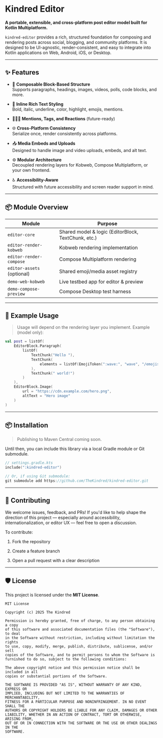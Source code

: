# Kindred Editor

**A portable, extensible, and cross-platform post editor model built for Kotlin Multiplatform.**

`kindred-editor` provides a rich, structured foundation for composing and rendering posts across social, blogging, and community platforms. It is designed to be UI-agnostic, render-consistent, and easy to integrate into Kotlin applications on Web, Android, iOS, or Desktop.

---

## ✨ Features

- 🧱 **Composable Block-Based Structure**  
  Supports paragraphs, headings, images, videos, polls, code blocks, and more.

- 🎨 **Inline Rich Text Styling**  
  Bold, italic, underline, color, highlight, emojis, mentions.

- 🧑‍🤝‍🧑 **Mentions, Tags, and Reactions** (future-ready)

- 🌐 **Cross-Platform Consistency**  
  Serialize once, render consistently across platforms.

- 📤 **Media Embeds and Uploads**  
  Designed to handle image and video uploads, embeds, and alt text.

- ⚙️ **Modular Architecture**  
  Decoupled rendering layers for Kobweb, Compose Multiplatform, or your own frontend.

- ♿ **Accessibility-Aware**  
  Structured with future accessibility and screen reader support in mind.

---

## 📦 Module Overview

| Module                     | Purpose                                             |
|----------------------------|-----------------------------------------------------|
| `editor-core`              | Shared model & logic (EditorBlock, TextChunk, etc.) |
| `editor-render-kobweb`     | Kobweb rendering implementation                     |
| `editor-render-compose`    | Compose Multiplatform rendering                     |
| `editor-assets` (optional) | Shared emoji/media asset registry                   |
| `demo-web-kobweb`          | Live testbed app for editor & preview               |
| `demo-compose-preview`     | Compose Desktop test harness                        |

---

## 🔧 Example Usage

> Usage will depend on the rendering layer you implement.
> Example (model only):

```kotlin
val post = listOf(
    EditorBlock.Paragraph(
        listOf(
            TextChunk("Hello "),
            TextChunk(
                elements = listOf(EmojiToken(":wave:", "wave", "/emojis/wave.svg"))
            ),
            TextChunk(" world!")
        )
    ),
    EditorBlock.Image(
        url = "https://cdn.example.com/hero.png",
        altText = "Hero image"
    )
)
```
---

## 📦 Installation

> Publishing to Maven Central coming soon.

Until then, you can include this library via a local Gradle module or Git submodule.

```kotlin
// settings.gradle.kts
include(":kindred-editor")

// Or, if using Git submodule:
git submodule add https://github.com/TheKindred/kindred-editor.git
```

---

## 🤝 Contributing

We welcome issues, feedback, and PRs!
If you'd like to help shape the direction of this project — especially around accessibility, internationalization, or editor UX — feel free to open a discussion.

To contribute:

1. Fork the repository

2. Create a feature branch

3. Open a pull request with a clear description

---

## 🛡 License

This project is licensed under the **MIT License**.

```text
MIT License

Copyright (c) 2025 The Kindred

Permission is hereby granted, free of charge, to any person obtaining a copy
of this software and associated documentation files (the "Software"), to deal
in the Software without restriction, including without limitation the rights
to use, copy, modify, merge, publish, distribute, sublicense, and/or sell
copies of the Software, and to permit persons to whom the Software is
furnished to do so, subject to the following conditions:

The above copyright notice and this permission notice shall be included in all
copies or substantial portions of the Software.

THE SOFTWARE IS PROVIDED "AS IS", WITHOUT WARRANTY OF ANY KIND, EXPRESS OR
IMPLIED, INCLUDING BUT NOT LIMITED TO THE WARRANTIES OF MERCHANTABILITY,
FITNESS FOR A PARTICULAR PURPOSE AND NONINFRINGEMENT. IN NO EVENT SHALL THE
AUTHORS OR COPYRIGHT HOLDERS BE LIABLE FOR ANY CLAIM, DAMAGES OR OTHER
LIABILITY, WHETHER IN AN ACTION OF CONTRACT, TORT OR OTHERWISE, ARISING FROM,
OUT OF OR IN CONNECTION WITH THE SOFTWARE OR THE USE OR OTHER DEALINGS IN THE
SOFTWARE.
